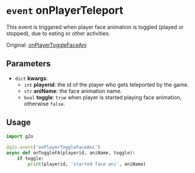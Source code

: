 # `event` onPlayerTeleport
This event is triggered when player face animation is toggled (played or stopped), due to eating or other activities.

Original: [onPlayerToggleFaceAni](https://gothicmultiplayerteam.gitlab.io/docs/0.3.0/script-reference/server-events/player/onPlayerToggleFaceAni/)

## Parameters
* `dict` **kwargs**:
    * `int` **playerid**: the id of the player who gets teleported by the game.
    * `str` **aniName**: the face animation name.
    * `bool` **toggle**: `true` when player is started playing face animation, otherwise `false`.
    
## Usage
```python
import g2o
        
@g2o.event('onPlayerToggleFaceAni')
async def onToggleFA(playerid, aniName, toggle):
    if toggle:
        print(playerid, 'started face ani', aniName)
```